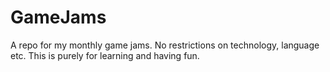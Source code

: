 # GameJams
A repo for my monthly game jams. 
No restrictions on technology, language etc. This is purely for learning and having fun.
